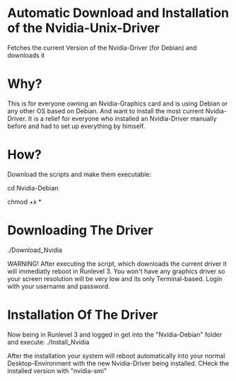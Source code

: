 # Automatic Download and Installation of the Nvidia-Unix-Driver
Fetches the current Version of the Nvidia-Driver (for Debian) and downloads it

# Why?
This is for everyone owning an Nvidia-Graphics card and is using Debian or any other OS based on Debian. And want to install the most current Nvidia-Driver. It is a relief for everyone who installed an Nvidia-Driver manually before and had to set up everything by himself.

# How?
Download the scripts and make them executable:

cd Nvidia-Debian

chmod +x *

# Downloading The Driver

./Download_Nvidia

WARNING! After executing the script, which downloads the current driver it will immediatly reboot in Runlevel 3. You won't have any graphics driver so your screen resolution will be very low and its only Terminal-based. Login with your username and password.

# Installation Of The Driver

Now being in Runlevel 3 and logged in get into the "Nvidia-Debian" folder and execute:
./Install_Nvidia

After the installation your system will reboot automatically into your normal Desktop-Environment with the new Nvidia-Driver being installed. CHeck the installed version with "nvidia-smi"
